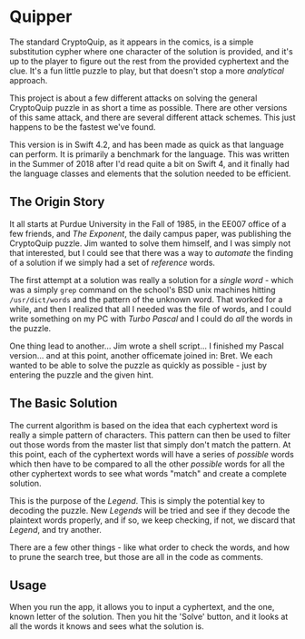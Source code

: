 # Quipper

The standard CryptoQuip, as it appears in the comics, is a simple substitution
cypher where one character of the solution is provided, and it's up to the player to
figure out the rest from the provided cyphertext and the clue. It's a fun little
puzzle to play, but that doesn't stop a more _analytical_ approach.

This project is about a few different attacks on solving the general CryptoQuip
puzzle in as short a time as possible. There are other versions of this same
attack, and there are several different attack schemes. This just happens to be
the fastest we've found.

This version is in Swift 4.2, and has been made as quick as that language
can perform. It is primarily a benchmark for the language. This was written
in the Summer of 2018 after I'd read quite a bit on Swift 4, and it finally had
the language classes and elements that the solution needed to be efficient.

## The Origin Story

It all starts at Purdue University in the Fall of 1985, in the EE007 office of a
few friends, and _The Exponent_, the daily campus paper, was publishing the
CryptoQuip puzzle. Jim wanted to solve them himself, and I was simply not
that interested, but I could see that there was a way to _automate_ the
finding of a solution if we simply had a set of _reference_ words.

The first attempt at a solution was really a solution for a _single word_ - which
was a simply `grep` command on the school's BSD unix machines hitting
`/usr/dict/words` and the pattern of the unknown word. That worked for
a while, and then I realized that all I needed was the file of words, and I could
write something on my PC with _Turbo Pascal_ and I could do _all_ the words
in the puzzle.

One thing lead to another... Jim wrote a shell script... I finished my Pascal
version... and at this point, another officemate joined in: Bret. We each
wanted to be able to solve the puzzle as quickly as possible - just by
entering the puzzle and the given hint.

## The Basic Solution

The current algorithm is based on the idea that each cyphertext word is really
a simple pattern of characters. This pattern can then be used to filter out those
words from the master list that simply don't match the pattern. At this point,
each of the cyphertext words will have a series of _possible_ words which then
have to be compared to all the other _possible_ words for all the other
cyphertext words to see what words "match" and create a complete solution.

This is the purpose of the _Legend_. This is simply the potential key to
decoding the puzzle. New _Legends_ will be tried and see if they decode the
plaintext words properly, and if so, we keep checking, if not, we discard that
_Legend_, and try another.

There are a few other things - like what order to check the words, and how to
prune the search tree, but those are all in the code as comments.

## Usage

When you run the app, it allows you to input a cyphertext, and the one,
known letter of the solution. Then you hit the 'Solve' button, and it looks
at all the words it knows and sees what the solution is.
